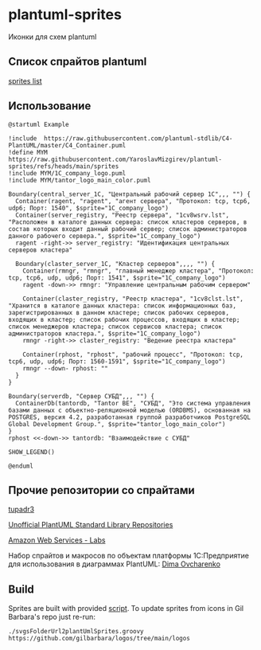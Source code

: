 # plantuml-sprites

Иконки для схем plantuml

## Список спрайтов plantuml

[sprites list](./sprites-list.md)

## Использование

```plantuml
@startuml Example

!include  https://raw.githubusercontent.com/plantuml-stdlib/C4-PlantUML/master/C4_Container.puml
!define MYM https://raw.githubusercontent.com/YaroslavMizgirev/plantuml-sprites/refs/heads/main/sprites
!include MYM/1C_company_logo.puml
!include MYM/tantor_logo_main_color.puml

Boundary(central_server_1C, "Центральный рабочий сервер 1C",,, "") {
  Container(ragent, "ragent", "агент сервера", "Протокол: tcp, tcp6, udp6; Порт: 1540", $sprite="1C_company_logo")
  Container(server_registry, "Реестр сервера", "1cv8wsrv.lst", "Расположен в каталоге данных сервера: список кластеров серверов, в состав которых входит данный рабочий сервер; список администраторов данного рабочего сервера.", $sprite="1C_company_logo")
  ragent -right->> server_registry: "Идентификация центральных серверов кластера"

  Boundary(claster_server_1C, "Кластер серверов",,,, "") {
    Container(rmngr, "rmngr", "главный менеджер кластера", "Протокол: tcp, tcp6, udp, udp6; Порт: 1541", $sprite="1C_company_logo")
    ragent -down->> rmngr: "Управление центральным рабочим сервером"

    Container(claster_registry, "Реестр кластера", "1cv8clst.lst", "Хранится в каталоге данных кластера: список информационных баз, зарегистрированных в данном кластере; список рабочих серверов, входящих в кластер; список рабочих процессов, входящих в кластер; список менеджеров кластера; список сервисов кластера; список администраторов кластера.", $sprite="1C_company_logo")
    rmngr -right->> claster_registry: "Ведение реестра кластера"

    Container(rphost, "rphost", "рабочий процесс", "Протокол: tcp, tcp6, udp, udp6; Порт: 1560-1591", $sprite="1C_company_logo")
    rmngr --down- rphost: ""
  }
}

Boundary(serverdb, "Сервер СУБД",,, "") {
  ContainerDb(tantordb, "Tantor BE", "СУБД", "Это система управления базами данных с объектно-реляционной моделью (ORDBMS), основанная на POSTGRES, версия 4.2, разработанная группой разработчиков PostgreSQL Global Development Group.", $sprite="tantor_logo_main_color")
}
rphost <<-down->> tantordb: "Взаимодействие с СУБД"

SHOW_LEGEND()

@enduml
```

## Прочие репозитории со спрайтами

[tupadr3](https://github.com/tupadr3/plantuml-icon-font-sprites/tree/main)

[Unofficial PlantUML Standard Library Repositories](https://github.com/plantuml-stdlib/cicon-plantuml-sprites)

[Amazon Web Services - Labs](https://github.com/awslabs/aws-icons-for-plantuml)

Набор спрайтов и макросов по объектам платформы 1С:Предприятие для использования в диаграммах PlantUML: [Dima Ovcharenko](https://github.com/ovcharenko-di/1ce-icons-for-plantuml)

## Build

Sprites are built with provided [script](script/svgsFolderUrl2plantUmlSprites.groovy). To update sprites from icons in Gil Barbara's repo just re-run:

```shell
./svgsFolderUrl2plantUmlSprites.groovy https://github.com/gilbarbara/logos/tree/main/logos
```
